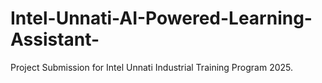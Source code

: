 # Intel-Unnati-AI-Powered-Learning-Assistant-
Project Submission for Intel Unnati Industrial Training Program 2025.
